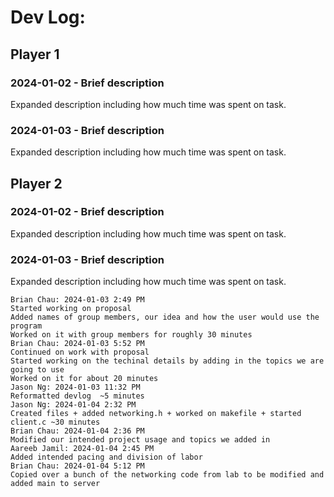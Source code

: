 # Dev Log:

## Player 1

### 2024-01-02 - Brief description

Expanded description including how much time was spent on task.

### 2024-01-03 - Brief description

Expanded description including how much time was spent on task.

## Player 2

### 2024-01-02 - Brief description

Expanded description including how much time was spent on task.

### 2024-01-03 - Brief description

Expanded description including how much time was spent on task.

```
Brian Chau: 2024-01-03 2:49 PM
Started working on proposal
Added names of group members, our idea and how the user would use the program
Worked on it with group members for roughly 30 minutes
Brian Chau: 2024-01-03 5:52 PM
Continued on work with proposal
Started working on the techinal details by adding in the topics we are going to use
Worked on it for about 20 minutes
Jason Ng: 2024-01-03 11:32 PM
Reformatted devlog  ~5 minutes
Jason Ng: 2024-01-04 2:32 PM
Created files + added networking.h + worked on makefile + started client.c ~30 minutes
Brian Chau: 2024-01-04 2:36 PM
Modified our intended project usage and topics we added in
Aareeb Jamil: 2024-01-04 2:45 PM
Added intended pacing and division of labor
Brian Chau: 2024-01-04 5:12 PM
Copied over a bunch of the networking code from lab to be modified and added main to server
```
